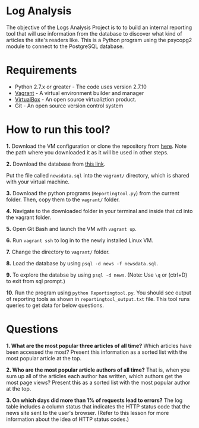 # Log Analysis 

The objective of the Logs Analysis Project is to to build an internal reporting tool that will use information from the database to discover what kind of articles the site's readers like. This is a Python program using the psycopg2 module to connect to the PostgreSQL database. 

# Requirements
- Python 2.7.x or greater - The code uses version 2.7.10
- [Vagrant](https://www.vagrantup.com/) - A virtual environment builder and manager
- [VirtualBox](https://www.virtualbox.org/) - An open source virtualiztion product.
- Git - An open source version control system

# How to run this tool?

**1.** Download the VM configuration or clone the repository from [here](https://github.com/udacity/fullstack-nanodegree-vm). Note the path where you downloaded it as it will be used in other steps.

**2.** Download the database from [this link](https://d17h27t6h515a5.cloudfront.net/topher/2016/August/57b5f748_newsdata/newsdata.zip).

Put the file called `newsdata.sql` into the `vagrant/` directory, which is shared with your virtual machine.

**3.** Download the python programs (`Reportingtool.py`) from the current folder. Then, copy them to the `vagrant/` folder.

**4.** Navigate to the downloaded folder in your terminal and inside that cd into the vagrant folder.

**5.** Open Git Bash and launch the VM with `vagrant up`.

**6.** Run `vagrant ssh` to log in to the newly installed Linux VM.

**7.** Change the directory to `vagrant/` folder.

**8.** Load the database by using `psql -d news -f newsdata.sql`.

**9.** To explore the databse by using `psql -d news`. (Note: Use `\q` or (ctrl+D) to exit from sql prompt.)

**10.** Run the program using `python Reportingtool.py`. You should see output of reporting tools as shown in `reportingtool_output.txt` file. This tool runs queries to get data for below questions.

# Questions

**1. What are the most popular three articles of all time?** Which articles have been accessed the most? Present this information as a sorted list with the most popular article at the top.
    
**2. Who are the most popular article authors of all time?** That is, when you sum up all of the articles each author has written, which authors get the most page views? Present this as a sorted list with the most popular author at the top.

**3. On which days did more than 1% of requests lead to errors?** The log table includes a column status that indicates the HTTP status code that the news site sent to the user's browser. (Refer to this lesson for more information about the idea of HTTP status codes.)
